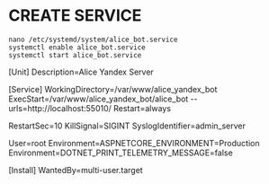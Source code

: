 ﻿
#   CREATE SERVICE
    nano /etc/systemd/system/alice_bot.service
    systemctl enable alice_bot.service
    systemctl start alice_bot.service


[Unit]
Description=Alice Yandex Server

[Service]
WorkingDirectory=/var/www/alice_yandex_bot
ExecStart=/var/www/alice_yandex_bot/alice_bot --urls=http://localhost:55010/
Restart=always

RestartSec=10
KillSignal=SIGINT
SyslogIdentifier=admin_server

User=root
Environment=ASPNETCORE_ENVIRONMENT=Production
Environment=DOTNET_PRINT_TELEMETRY_MESSAGE=false

[Install]
WantedBy=multi-user.target
 